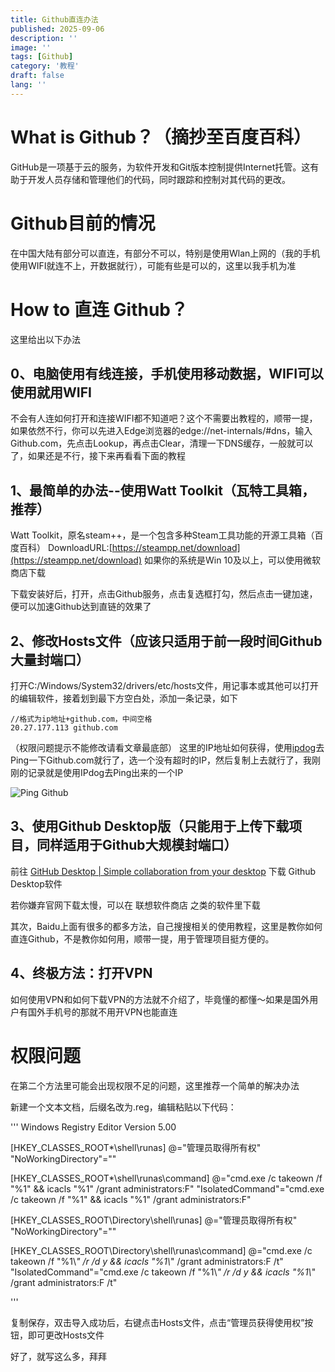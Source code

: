```yaml
---
title: Github直连办法
published: 2025-09-06
description: ''
image: ''
tags: [Github]
category: '教程'
draft: false 
lang: ''
---
```

# What is Github？（摘抄至百度百科）
GitHub是一项基于云的服务，为软件开发和Git版本控制提供Internet托管。这有助于开发人员存储和管理他们的代码，同时跟踪和控制对其代码的更改。

# Github目前的情况
在中国大陆有部分可以直连，有部分不可以，特别是使用Wlan上网的（我的手机使用WIFI就连不上，开数据就行），可能有些是可以的，这里以我手机为准

# How to 直连 Github？
这里给出以下办法

## 0、电脑使用有线连接，手机使用移动数据，WIFI可以使用就用WIFI
不会有人连如何打开和连接WIFI都不知道吧？这个不需要出教程的，顺带一提，如果依然不行，你可以先进入Edge浏览器的edge://net-internals/#dns，输入Github.com，先点击Lookup，再点击Clear，清理一下DNS缓存，一般就可以了，如果还是不行，接下来再看看下面的教程


## 1、最简单的办法--使用Watt Toolkit（瓦特工具箱，推荐）
Watt Toolkit，原名steam++，是一个包含多种Steam工具功能的开源工具箱（百度百科）
DownloadURL:[https://steampp.net/download](https://steampp.net/download)
如果你的系统是Win 10及以上，可以使用微软商店下载

下载安装好后，打开，点击Github服务，点击复选框打勾，然后点击一键加速，便可以加速Github达到直链的效果了

## 2、修改Hosts文件（应该只适用于前一段时间Github大量封端口）
打开C:/Windows/System32/drivers/etc/hosts文件，用记事本或其他可以打开的编辑软件，接着划到最下方空白处，添加一条记录，如下

```
//格式为ip地址+github.com，中间空格
20.27.177.113 github.com
```

（权限问题提示不能修改请看文章最底部）
这里的IP地址如何获得，使用[ipdog](https://ipdog.cn)去Ping一下Github.com就行了，选一个没有超时的IP，然后复制上去就行了，我刚刚的记录就是使用IPdog去Ping出来的一个IP

![Ping Github](/photo/ping.jpg)

## 3、使用Github Desktop版（只能用于上传下载项目，同样适用于Github大规模封端口）

前往 [GitHub Desktop | Simple collaboration from your desktop](https://desktop.github.com/download/) 下载 Github Desktop软件

若你嫌弃官网下载太慢，可以在 联想软件商店 之类的软件里下载

其次，Baidu上面有很多的都多方法，自己搜搜相关的使用教程，这里是教你如何直连Github，不是教你如何用，顺带一提，用于管理项目挺方便的。

## 4、终极方法：打开VPN
如何使用VPN和如何下载VPN的方法就不介绍了，毕竟懂的都懂～如果是国外用户有国外手机号的那就不用开VPN也能直连

# 权限问题
在第二个方法里可能会出现权限不足的问题，这里推荐一个简单的解决办法

新建一个文本文档，后缀名改为.reg，编辑粘贴以下代码：

'''
Windows Registry Editor Version 5.00

[HKEY_CLASSES_ROOT\*\shell\runas]
@="管理员取得所有权"
"NoWorkingDirectory"=""

[HKEY_CLASSES_ROOT\*\shell\runas\command]
@="cmd.exe /c takeown /f \"%1\" && icacls \"%1\" /grant administrators:F"
"IsolatedCommand"="cmd.exe /c takeown /f \"%1\" && icacls \"%1\" /grant administrators:F"

[HKEY_CLASSES_ROOT\Directory\shell\runas]
@="管理员取得所有权"
"NoWorkingDirectory"=""

[HKEY_CLASSES_ROOT\Directory\shell\runas\command]
@="cmd.exe /c takeown /f \"%1\\*\" /r /d y && icacls \"%1\\*\" /grant administrators:F /t"
"IsolatedCommand"="cmd.exe /c takeown /f \"%1\\*\" /r /d y && icacls \"%1\\*\" /grant administrators:F /t"

'''

复制保存，双击导入成功后，右键点击Hosts文件，点击“管理员获得使用权”按钮，即可更改Hosts文件

好了，就写这么多，拜拜